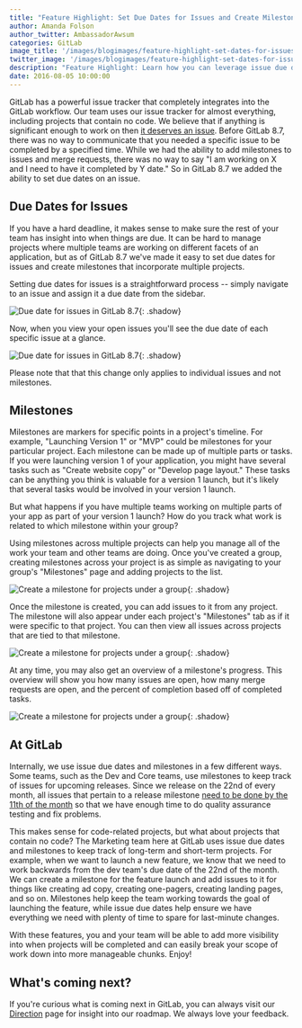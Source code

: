 ```yaml
---
title: "Feature Highlight: Set Due Dates for Issues and Create Milestones"
author: Amanda Folson
author_twitter: AmbassadorAwsum
categories: GitLab
image_title: '/images/blogimages/feature-highlight-set-dates-for-issues/gitlab-milestones-cover.png'
twitter_image: '/images/blogimages/feature-highlight-set-dates-for-issues/feature-highlight-set-dates-for-issues.png'
description: "Feature Highlight: Learn how you can leverage issue due dates and milestones to help manage your projects with GitLab."
date: 2016-08-05 10:00:00
---
```


GitLab has a powerful issue tracker that completely integrates into the GitLab workflow. Our team uses our issue tracker for almost everything, including projects that contain no code. We believe that if anything is significant enough to work on then [it deserves an issue](/handbook/#gitlab-workflow). Before GitLab 8.7, there was no way to communicate that you needed a specific issue to be completed by a specified time. While we had the ability to add milestones to issues and merge requests, there was no way to say "I am working on X and I need to have it completed by Y date." So in GitLab 8.7 we added the ability to set due dates on an issue.

<!-- more -->

## Due Dates for Issues

If you have a hard deadline, it makes sense to make sure the rest of your team 
has insight into when things are due. It can be hard to manage projects where multiple teams are working on different facets of an application, but as of GitLab 8.7 we've made it easy to set due dates for issues and create milestones that incorporate multiple projects.

Setting due dates for issues is a straightforward process -- simply navigate 
to an issue and assign it a due date from the sidebar.

![Due date for issues in GitLab 8.7](/images/blogimages/feature-highlight-set-dates-for-issues/gitlab-issue-due-date.png){: .shadow}

Now, when you view your open issues you'll see the due date of each specific 
issue at a glance.

![Due date for issues in GitLab 8.7](/images/blogimages/feature-highlight-set-dates-for-issues/gitlab-issue-overview-with-due-dates.png){: .shadow}

Please note that that this change only applies to individual issues and not 
milestones.

## Milestones

Milestones are markers for specific points in a project's timeline. For example, "Launching Version 1" or "MVP" could be milestones for your particular project. Each milestone can be made up of multiple parts or tasks. If you were launching version 1 of your application, you might have several tasks such as "Create website copy" or "Develop page layout." These tasks can be anything you think is valuable for a version 1 launch, but it's likely that several tasks would be involved in your version 1 launch.

But what happens if you have multiple teams working on multiple parts of your app as part of your version 1 launch? How do you track what work is related to which milestone within your group?

Using milestones across multiple projects can help you manage all of the work your team and other teams are doing. Once you've created a group, creating milestones across your project is as simple as navigating to your group's "Milestones" page and adding projects to the list.

![Create a milestone for projects under a group](/images/blogimages/feature-highlight-set-dates-for-issues/gitlab-create-milestone.png){: .shadow}

Once the milestone is created, you can add issues to it from any project. The milestone will also appear under each project's "Milestones" tab as if it were specific to that project. You can then view all issues across projects that are tied to that milestone.

![Create a milestone for projects under a group](/images/blogimages/feature-highlight-set-dates-for-issues/gitlab-issues-for-milestone.png){: .shadow}

At any time, you may also get an overview of a milestone's progress. This overview will show you how many issues are open, how many merge requests are open, and the percent of completion based off of completed tasks.

![Create a milestone for projects under a group](/images/blogimages/feature-highlight-set-dates-for-issues/gitlab-ce-milestones.png){: .shadow}

## At GitLab

Internally, we use issue due dates and milestones in a few different ways. Some teams, such as the Dev and Core teams, use milestones to keep track of issues for upcoming releases. Since we release on the 22nd of every month, all issues that pertain to a release milestone [need to be done by the 11th of the month](https://gitlab.com/gitlab-org/gitlab-ce/issues/20497) so that we have enough time to do quality assurance testing and fix problems.

This makes sense for code-related projects, but what about projects that contain no code? The Marketing team here at GitLab uses issue due dates and milestones to keep track of long-term and short-term projects. For example, when we want to launch a new feature, we know that we need to work backwards from the dev team's due date of the 22nd of the month. We can create a milestone for the feature launch and add issues to it for things like creating ad copy, creating one-pagers, creating landing pages, and so on. Milestones help keep the team working towards the goal of launching the feature, while issue due dates help ensure we have everything we need with plenty of time to spare for last-minute changes.

With these features, you and your team will be able to add more visibility into when projects will be completed and can easily break your scope of work down into more manageable chunks. Enjoy!

## What's coming next?

If you're curious what is coming next in GitLab, you can always visit our
[Direction](https://about.gitlab.com/direction/) page for insight into our
roadmap. We always love your feedback.
